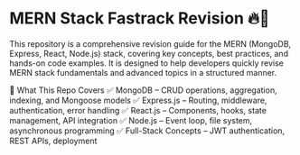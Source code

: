 # MERN Stack Fastrack Revision 🔥🚀

This repository is a comprehensive revision guide for the MERN (MongoDB, Express, React, Node.js) stack, covering key concepts, best practices, and hands-on code examples. It is designed to help developers quickly revise MERN stack fundamentals and advanced topics in a structured manner.

📌 What This Repo Covers
✅ MongoDB – CRUD operations, aggregation, indexing, and Mongoose models
✅ Express.js – Routing, middleware, authentication, error handling
✅ React.js – Components, hooks, state management, API integration
✅ Node.js – Event loop, file system, asynchronous programming
✅ Full-Stack Concepts – JWT authentication, REST APIs, deployment
